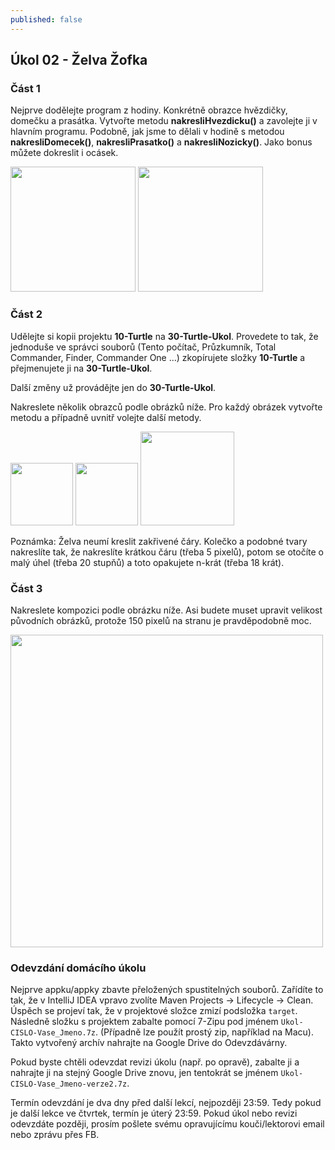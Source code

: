 ```yaml
---
published: false
---
```


Úkol 02 - Želva Žofka
---------------------

### Část 1

Nejprve dodělejte program z hodiny. Konkrétně obrazce hvězdičky, domečku a prasátka. Vytvořte metodu
**nakresliHvezdicku()** a zavolejte ji v hlavním programu.
Podobně, jak jsme to dělali v hodině s metodou
**nakresliDomecek()**, **nakresliPrasatko()** a **nakresliNozicky()**.
Jako bonus můžete dokreslit i ocásek.

<img src="img/ukol02-domecek.svg" height="200" />

<img src="img/ukol02-prasatko.svg" width="200" />


### Část 2

Udělejte si kopii projektu **10-Turtle** na **30-Turtle-Ukol**.
Provedete to tak, že jednoduše ve správci souborů
(Tento počítač, Průzkumník, Total Commander, Finder, Commander One ...)
zkopírujete složky **10-Turtle** a přejmenujete ji na **30-Turtle-Ukol**.

Další změny už provádějte jen do **30-Turtle-Ukol**.

Nakreslete několik obrazců podle obrázků níže.
Pro každý obrázek vytvořte metodu a případně uvnitř volejte další
metody.

<img src="img/ukol02-osmiuhelnik.svg" width="100" />

<img src="img/ukol02-kolecko.svg" height="100" />

<img src="img/ukol02-slunicko.svg" height="150" />

Poznámka: Želva neumí kreslit zakřivené čáry.
Kolečko a podobné tvary nakreslíte tak,
že nakreslíte krátkou čáru (třeba 5 pixelů),
potom se otočíte o malý úhel (třeba 20 stupňů)
a toto opakujete n-krát (třeba 18 krát).


### Část 3

Nakreslete kompozici podle obrázku níže.
Asi budete muset upravit velikost původních obrázků,
protože 150 pixelů na stranu je pravděpodobně moc.

<img src="img/ukol02-vesnice.svg" height="500" />


### Odevzdání domácího úkolu

Nejprve appku/appky zbavte přeložených spustitelných souborů.
Zařídíte to tak, že v IntelliJ IDEA vpravo zvolíte
Maven Projects -> Lifecycle -> Clean.
Úspěch se projeví tak, že v projektové složce zmizí
podsložka `target`.
Následně složku s projektem
zabalte pomocí 7-Zipu pod jménem `Ukol-CISLO-Vase_Jmeno.7z`.
(Případně lze použít prostý zip, například na Macu).
Takto vytvořený archív nahrajte na Google Drive do Odevzdávárny.

Pokud byste chtěli odevzdat revizi úkolu (např. po opravě),
zabalte ji a nahrajte ji na stejný Google Drive znovu,
jen tentokrát se jménem `Ukol-CISLO-Vase_Jmeno-verze2.7z`.

Termín odevzdání je dva dny před další lekcí, nejpozději 23:59.
Tedy pokud je další lekce ve čtvrtek, termín je úterý 23:59.
Pokud úkol nebo revizi odevzdáte později,
prosím pošlete svému opravujícímu kouči/lektorovi email nebo zprávu přes FB.
